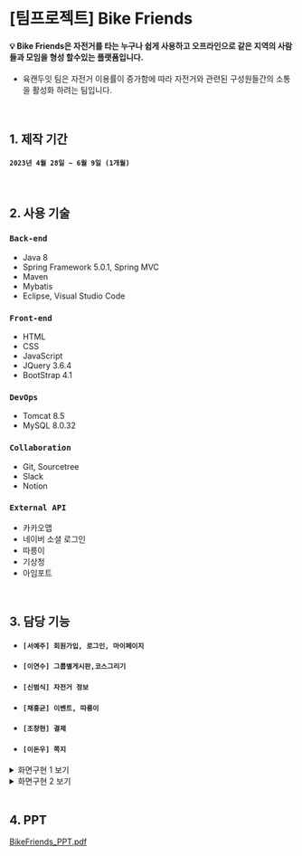 # [팀프로젝트] Bike Friends
#### 💡 Bike Friends은 자전거를 타는 누구나 쉽게 사용하고 오프라인으로 같은 지역의 사람들과 모임을 형성 할수있는 플랫폼입니다.
* 육캔두잇 팀은 자전거 이용률이 증가함에 따라 자전거와 관련된 구성원들간의 소통을 활성화 하려는 팀입니다. 


<br>

## 1. 제작 기간
#### `2023년 4월 28일 ~ 6월 9일 (1개월)`

<br>

## 2. 사용 기술
### `Back-end`
* Java 8
* Spring Framework 5.0.1, Spring MVC
* Maven
* Mybatis
* Eclipse, Visual Studio Code

### `Front-end`
* HTML
* CSS
* JavaScript
* JQuery 3.6.4
* BootStrap 4.1

### `DevOps`
* Tomcat 8.5
* MySQL 8.0.32

### `Collaboration`
* Git, Sourcetree 
* Slack 
* Notion

### `External API`
* 카카오맵
* 네이버 소셜 로그인
* 따릉이 
* 기상청
* 아임포트



<br>

## 3. 담당 기능
* #### `[서예주] 회원가입, 로그인, 마이페이지`
* #### `[이연수] 그룹별게시판,코스그리기`
* #### `[신범식] 자전거 정보`
* #### `[채홍균] 이벤트, 따릉이`
* #### `[조창현] 결제`
* #### `[이돈우] 쪽지`

<details>
  <summary>화면구현 1 보기</summary>

<br>

| **메인화면** | **마이페이지** |
|:---:|:---:|
| <img src ="https://github.com/shinbeomsik/finalbike/assets/124110586/a6d540c9-e029-4c22-ad7f-d782edfdc80f" width="440" height="260" /> | <img src ="https://github.com/shinbeomsik/finalbike/assets/124110586/63716329-7ebb-4a26-8c35-7d47d974938b" width="440" height="260" /> | 
| **회원가입** | **비밀번호 찾기** |
| <img src ="https://github.com/shinbeomsik/finalbike/assets/124110586/fbb9d33e-a961-4863-acb9-40ac4a52024c" width="440" height="260" /> | <img src ="https://github.com/shinbeomsik/finalbike/assets/124110586/f6fe7ce7-6641-4ca7-82cc-232682d0de5b" width="440" height="260" /> | 
| **커뮤니티** | **자전거정보** |
| <img src ="https://github.com/shinbeomsik/finalbike/assets/124110586/1d5da9f9-0231-4770-8de8-985bdfebe23f" width="440" height="260" /> | <img src ="https://github.com/shinbeomsik/finalbike/assets/124110586/dee8d6f8-aeff-485e-ab57-3cfea462f7b7" width="440" height="260" /> | 
</details>  

<details>
  <summary>화면구현 2 보기</summary>

<br>
  
| **코스그리기 1** | **코스그리기 2** |
|:---:|:---:|
| <img src ="https://github.com/shinbeomsik/finalbike/assets/124110586/62d7817f-2780-42b5-9ff0-b29e00af876e" width="440" height="260" /> | <img src ="https://github.com/shinbeomsik/finalbike/assets/124110586/a62c2dd8-76ca-4432-bce0-eb7ea8e59375" width="440" height="260" /> | 
| **결제** | **이벤트 1** |
| <img src ="https://github.com/shinbeomsik/finalbike/assets/124110586/76095e8d-12b0-4438-8180-b398a3144e60" width="440" height="260" /> | <img src ="https://github.com/shinbeomsik/finalbike/assets/124110586/c0549a25-83e5-4c83-98df-0145d5e9a91d" width="440" height="260" /> | 
| **이벤트 2** | **이벤트 3** |
| <img src ="https://github.com/shinbeomsik/finalbike/assets/124110586/4c6fda4f-9b9b-4c00-bb62-e78f14033527" width="440" height="260" /> | <img src ="https://github.com/shinbeomsik/finalbike/assets/124110586/9b736696-0357-41a1-b540-eee8f8b1ba5d" width="440" height="260" /> | 
</details>

<br>

## 4. PPT

[BikeFriends_PPT.pdf](PPT/BikeFriends_PPT.pdf)

